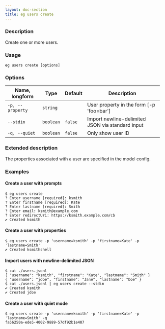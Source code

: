 ```yaml
---
layout: doc-section
title: eg users create
---
```


### Description

Create one or more users.

### Usage

```shell
eg users create [options]
```

### Options

| Name, longform   | Type      | Default | Description                                      |
| ---              | ---       | ---     | ---                                              |
| `-p, --property` | `string`  |         | User property in the form [-p 'foo=bar']         |
| `--stdin`        | `boolean` | `false` | Import newline-delimited JSON via standard input |
| `-q, --quiet`    | `boolean` | `false` | Only show user ID                                |

### Extended description

<!-- TODO: Link to user model config docs -->
The properties associated with a user are specified in the model config.

### Examples

#### Create a user with prompts

```shell
$ eg users create
? Enter username [required]: ksmith
? Enter firstname [required]: Kate
? Enter lastname [required]: Smith
? Enter email: ksmith@example.com
? Enter redirectUri: https://ksmith.example.com/cb
✔ Created ksmith
```

#### Create a user with properties

```shell
$ eg users create -p 'username=ksmith' -p 'firstname=Kate' -p 'lastname=Smith'    
✔ Created ksmithshell
```

#### Import users with newline-delimited JSON

```shell
$ cat ./users.jsonl                           
{ "username": "ksmith", "firstname": "Kate", "lastname": "Smith" }
{ "username": "jdoe", "firstname": "Jane", "lastname": "Doe" }
$ cat ./users.jsonl | eg users create --stdin 
✔ Created ksmith
✔ Created jdoe
```

#### Create a user with quiet mode

```shell
$ eg users create -p 'username=ksmith' -p 'firstname=Kate' -p 'lastname=Smith' -q
fa56250a-ede5-4002-9889-57df92b1e407
```
